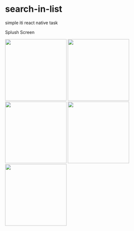 # search-in-list
simple iti react native task 

Splush Screen

<img src="https://user-images.githubusercontent.com/68743727/172965212-8c6ccfb7-384e-4e78-bf48-ac8e5ddb769a.jpg" alt="" width="200"/>

<img src="https://user-images.githubusercontent.com/68743727/172965216-cb5b9176-c4bc-4a20-bb8d-0dbe7bbe2a7b.jpg" alt="" width="200"/>

<img src="https://user-images.githubusercontent.com/68743727/172965218-ba013bd6-cd7d-42c7-a8fe-256ff6846e01.jpg" alt="" width="200"/>

<img src="https://user-images.githubusercontent.com/68743727/172965221-d5e23348-d5c2-42bd-af0e-f4f724b6d7e4.jpg" alt="" width="200"/>

<img src="https://user-images.githubusercontent.com/68743727/172965222-8de0363d-1e2a-4383-952c-328c00d0ae60.jpg" alt="" width="200"/>

